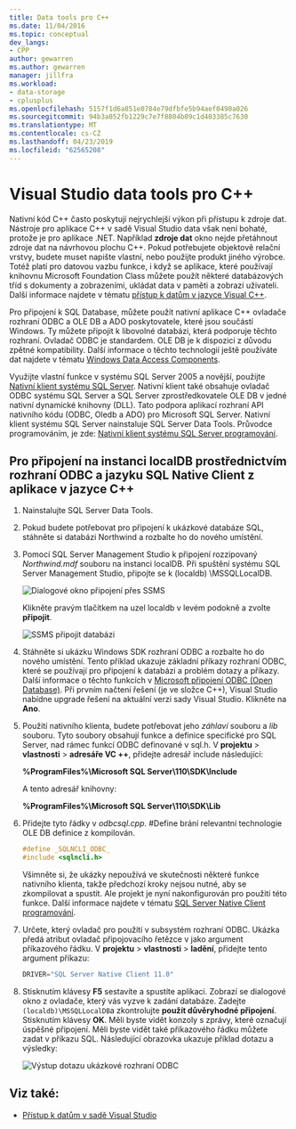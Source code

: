 ```yaml
---
title: Data tools pro C++
ms.date: 11/04/2016
ms.topic: conceptual
dev_langs:
- CPP
author: gewarren
ms.author: gewarren
manager: jillfra
ms.workload:
- data-storage
- cplusplus
ms.openlocfilehash: 5157f1d6a851e0784e79dfbfe5b94aef0490a026
ms.sourcegitcommit: 94b3a052fb1229c7e7f8804b09c1d403385c7630
ms.translationtype: MT
ms.contentlocale: cs-CZ
ms.lasthandoff: 04/23/2019
ms.locfileid: "62565208"
---
```

# <a name="visual-studio-data-tools-for-c"></a>Visual Studio data tools pro C++

Nativní kód C++ často poskytují nejrychlejší výkon při přístupu k zdroje dat. Nástroje pro aplikace C++ v sadě Visual Studio data však není bohaté, protože je pro aplikace .NET. Například **zdroje dat** okno nejde přetáhnout zdroje dat na návrhovou plochu C++. Pokud potřebujete objektově relační vrstvy, budete muset napište vlastní, nebo použijte produkt jiného výrobce. Totéž platí pro datovou vazbu funkce, i když se aplikace, které používají knihovnu Microsoft Foundation Class můžete použít některé databázových tříd s dokumenty a zobrazeními, ukládat data v paměti a zobrazí uživateli. Další informace najdete v tématu [přístup k datům v jazyce Visual C++](/cpp/data/data-access-in-cpp).

Pro připojení k SQL Database, můžete použít nativní aplikace C++ ovladače rozhraní ODBC a OLE DB a ADO poskytovatele, které jsou součástí Windows. Ty můžete připojit k libovolné databázi, která podporuje těchto rozhraní. Ovladač ODBC je standardem. OLE DB je k dispozici z důvodu zpětné kompatibility. Další informace o těchto technologií ještě používáte dat najdete v tématu [Windows Data Access Components](/previous-versions/windows/desktop/ms692897(v=vs.85)).

Využijte vlastní funkce v systému SQL Server 2005 a novější, použijte [Nativní klient systému SQL Server](/sql/relational-databases/native-client/sql-server-native-client). Nativní klient také obsahuje ovladač ODBC systému SQL Server a SQL Server zprostředkovatele OLE DB v jedné nativní dynamické knihovny (DLL). Tato podpora aplikací rozhraní API nativního kódu (ODBC, Oledb a ADO) pro Microsoft SQL Server. Nativní klient systému SQL Server nainstaluje SQL Server Data Tools. Průvodce programováním, je zde: [Nativní klient systému SQL Server programování](/sql/relational-databases/native-client/sql-server-native-client-programming).

## <a name="to-connect-to-localdb-through-odbc-and-sql-native-client-from-a-c-application"></a>Pro připojení na instanci localDB prostřednictvím rozhraní ODBC a jazyku SQL Native Client z aplikace v jazyce C++

1. Nainstalujte SQL Server Data Tools.

2. Pokud budete potřebovat pro připojení k ukázkové databáze SQL, stáhněte si databázi Northwind a rozbalte ho do nového umístění.

3. Pomocí SQL Server Management Studio k připojení rozzipovaný *Northwind.mdf* souboru na instanci localDB. Při spuštění systému SQL Server Management Studio, připojte se k (localdb) \MSSQLLocalDB.

   ![Dialogové okno připojení přes SSMS](../data-tools/media/raddata-ssms-connect-dialog.png)

   Klikněte pravým tlačítkem na uzel localdb v levém podokně a zvolte **připojit**.

   ![SSMS připojit databázi](../data-tools/media/raddata-ssms-attach-database.png)

4. Stáhněte si ukázku Windows SDK rozhraní ODBC a rozbalte ho do nového umístění. Tento příklad ukazuje základní příkazy rozhraní ODBC, které se používají pro připojení k databázi a problém dotazy a příkazy. Další informace o těchto funkcích v [Microsoft připojení ODBC (Open Database)](/sql/odbc/microsoft-open-database-connectivity-odbc). Při prvním načtení řešení (je ve složce C++), Visual Studio nabídne upgrade řešení na aktuální verzi sady Visual Studio. Klikněte na **Ano**.

5. Použití nativního klienta, budete potřebovat jeho *záhlaví* souboru a *lib* souboru. Tyto soubory obsahují funkce a definice specifické pro SQL Server, nad rámec funkcí ODBC definované v sql.h. V **projektu** > **vlastnosti** > **adresáře VC ++**, přidejte adresář include následující:

   **%ProgramFiles%\Microsoft SQL Server\110\SDK\Include**

   A tento adresář knihovny:

   **%ProgramFiles%\Microsoft SQL Server\110\SDK\Lib**

6. Přidejte tyto řádky v *odbcsql.cpp*. #Define brání relevantní technologie OLE DB definice z kompilován.

   ```cpp
   #define _SQLNCLI_ODBC_
   #include <sqlncli.h>
   ```

    Všimněte si, že ukázky nepoužívá ve skutečnosti některé funkce nativního klienta, takže předchozí kroky nejsou nutné, aby se zkompilovat a spustit. Ale projekt je nyní nakonfigurován pro použití této funkce. Další informace najdete v tématu [SQL Server Native Client programování](/sql/relational-databases/native-client/sql-server-native-client).

7. Určete, který ovladač pro použití v subsystém rozhraní ODBC. Ukázka předá atribut ovladač připojovacího řetězce v jako argument příkazového řádku. V **projektu** > **vlastnosti** > **ladění**, přidejte tento argument příkazu:

   ```cpp
   DRIVER="SQL Server Native Client 11.0"
   ```

8. Stisknutím klávesy **F5** sestavíte a spustíte aplikaci. Zobrazí se dialogové okno z ovladače, který vás vyzve k zadání databáze. Zadejte `(localdb)\MSSQLLocalDB`a zkontrolujte **použít důvěryhodné připojení**. Stisknutím klávesy **OK**. Měli byste vidět konzoly s zprávy, které označují úspěšné připojení. Měli byste vidět také příkazového řádku můžete zadat v příkazu SQL. Následující obrazovka ukazuje příklad dotazu a výsledky:

   ![Výstup dotazu ukázkové rozhraní ODBC](../data-tools/media/raddata-odbc-sample-query-output.png)

## <a name="see-also"></a>Viz také:

- [Přístup k datům v sadě Visual Studio](../data-tools/accessing-data-in-visual-studio.md)